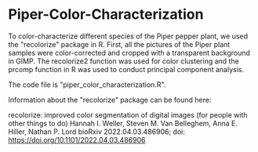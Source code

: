 # Piper-Color-Characterization

To color-characterize different species of the Piper pepper plant, we used the "recolorize" package in R. First, all the pictures of the Piper plant samples were color-corrected and cropped with a transparent background in GIMP. The recolorize2 function was used for color clustering and the prcomp function in R was used to conduct principal component analysis.

The code file is "piper_color_characterization.R".


Information about the "recolorize" package can be found here: 

recolorize: improved color segmentation of digital images (for people with other things to do)
Hannah I. Weller, Steven M. Van Belleghem, Anna E. Hiller, Nathan P. Lord
bioRxiv 2022.04.03.486906; doi: https://doi.org/10.1101/2022.04.03.486906
